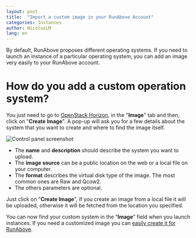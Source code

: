 ```yaml
---
layout: post
title:  "Import a custom image in your RunAbove Account"
categories: Instances
author: NicolasLM
lang: en
---
```

By default, RunAbove proposes different operating systems. If you need to launch an instance of a particular operating system, you can add an image very easily to your RunAbove account.

# How do you add a custom operation system?

You just need to go to [OpenStack Horizon](https://cloud.runabove.com/horizon), in the "__Image__" tab and then, click on "__Create Image__". A pop-up will ask you for a few details about the system that you want to create and where to find the image itself.

![Control panel screenshot](https://community.runabove.com/public/files/r84vLoKPpLjvd9uHnjBp.png)

 * The __name__ and __description__ should describe the system you want to upload.
 * The __image source__ can be a public location on the web or a local file on your computer.
 * The __format__ describes the virtual disk type of the image. The most common ones are Raw and Qcow2.
 * The others parameters are optional.

Just click on "__Create Image__", if you create an image from a local file it will be uploaded, otherwise it will be fetched from the location you specified.

You can now find your custom system in the “__Image__” field when you launch instances. If you need a customized image you can [easily create it for RunAbove](/kb/en/instances/how-to-create-a-custom-image-for-runabove.html).
